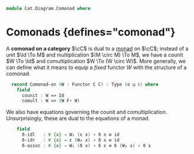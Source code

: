 <!--
```agda
open import Cat.Functor.Adjoint
open import Cat.Functor.Base
open import Cat.Prelude

import Cat.Reasoning
```
-->

```agda
module Cat.Diagram.Comonad where
```

<!--
```agda
open Functor
open _=>_

module _ {o ℓ} {C : Precategory o ℓ} where
  open Precategory C
```
-->

# Comonads {defines="comonad"}

A **comonad on a category** $\cC$ is dual to a [monad] on $\cC$; instead
of a unit $\Id \To M$ and multiplication $(M \circ M) \To M$, we have a
counit $W \To \Id$ and comultiplication $W \To (W \circ W)$. More
generally, we can define what it means to equip a *fixed* functor $W$
with the structure of a comonad.

[monad]: Cat.Diagram.Monad.html

```agda
  record Comonad-on (W : Functor C C) : Type (o ⊔ ℓ) where
    field
      counit : W => Id
      comult : W => (W F∘ W)
```

<!--
```agda
    module counit = _=>_ counit renaming (η to ε)
    module comult = _=>_ comult renaming (η to δ)

    open Functor W renaming (F₀ to W₀ ; F₁ to W₁ ; F-id to W-id ; F-∘ to W-∘) public
    open counit using (ε) public
    open comult using (δ) public
```
-->

We also have equations governing the counit and comultiplication.
Unsurprisingly, these are dual to the equations of a monad.

```agda
    field
      δ-idl   : ∀ {x} → W₁ (ε x) ∘ δ x ≡ id
      δ-idr   : ∀ {x} → ε (W₀ x) ∘ δ x ≡ id
      δ-assoc : ∀ {x} → W₁ (δ x) ∘ δ x ≡ δ (W₀ x) ∘ δ x
```
